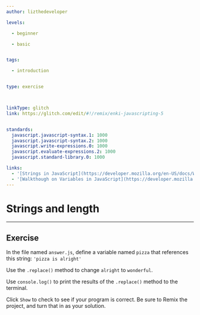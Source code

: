 ```yaml
---
author: lizthedeveloper

levels:

  - beginner

  - basic


tags:

  - introduction


type: exercise



linkType: glitch
link: https://glitch.com/edit/#!/remix/enki-javascripting-5


standards:
  javascript.javascript-syntax.1: 1000
  javascript.javascript-syntax.2: 1000
  javascript.write-expressions.0: 1000
  javascript.evaluate-expressions.2: 1000
  javascript.standard-library.0: 1000

links:
  - '[Strings in JavaScript](https://developer.mozilla.org/en-US/docs/Web/JavaScript/Reference/Global_Objects/String){documentation}'
  - '[Walkthough on Variables in JavaScript](https://developer.mozilla.org/en-US/docs/Learn/JavaScript/First_steps/Variables){walkthrough}'
---
```

# Strings and length
---
## Exercise

In the file named `answer.js`, define a variable named `pizza` that references this string: `'pizza is alright'`

Use the `.replace()` method to change `alright` to `wonderful`.

Use `console.log()` to print the results of the `.replace()` method to the terminal.

Click `Show` to check to see if your program is correct.
Be sure to Remix the project, and turn that in as your solution.
